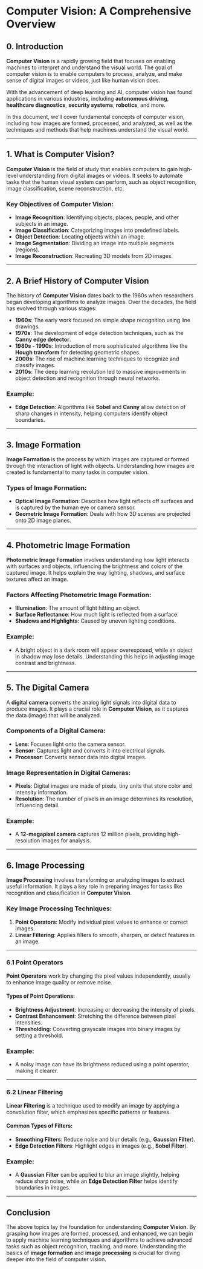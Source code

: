# Computer Vision: A Comprehensive Overview

## 0. Introduction

**Computer Vision** is a rapidly growing field that focuses on enabling machines to interpret and understand the visual world. The goal of computer vision is to enable computers to process, analyze, and make sense of digital images or videos, just like human vision does. 

With the advancement of deep learning and AI, computer vision has found applications in various industries, including **autonomous driving**, **healthcare diagnostics**, **security systems**, **robotics**, and more. 

In this document, we’ll cover fundamental concepts of computer vision, including how images are formed, processed, and analyzed, as well as the techniques and methods that help machines understand the visual world.

---

## 1. What is Computer Vision?

**Computer Vision** is the field of study that enables computers to gain high-level understanding from digital images or videos. It seeks to automate tasks that the human visual system can perform, such as object recognition, image classification, scene reconstruction, etc.

### Key Objectives of Computer Vision:
* **Image Recognition**: Identifying objects, places, people, and other subjects in an image.
* **Image Classification**: Categorizing images into predefined labels.
* **Object Detection**: Locating objects within an image.
* **Image Segmentation**: Dividing an image into multiple segments (regions).
* **Image Reconstruction**: Recreating 3D models from 2D images.

---

## 2. A Brief History of Computer Vision

The history of **Computer Vision** dates back to the 1960s when researchers began developing algorithms to analyze images. Over the decades, the field has evolved through various stages:

* **1960s**: The early work focused on simple shape recognition using line drawings.
* **1970s**: The development of edge detection techniques, such as the **Canny edge detector**.
* **1980s - 1990s**: Introduction of more sophisticated algorithms like the **Hough transform** for detecting geometric shapes.
* **2000s**: The rise of machine learning techniques to recognize and classify images.
* **2010s**: The deep learning revolution led to massive improvements in object detection and recognition through neural networks.

### Example:
* **Edge Detection**: Algorithms like **Sobel** and **Canny** allow detection of sharp changes in intensity, helping computers identify object boundaries.

---

## 3. Image Formation

**Image Formation** is the process by which images are captured or formed through the interaction of light with objects. Understanding how images are created is fundamental to many tasks in computer vision.

### Types of Image Formation:
* **Optical Image Formation**: Describes how light reflects off surfaces and is captured by the human eye or camera sensor.
* **Geometric Image Formation**: Deals with how 3D scenes are projected onto 2D image planes.

---

## 4. Photometric Image Formation

**Photometric Image Formation** involves understanding how light interacts with surfaces and objects, influencing the brightness and colors of the captured image. It helps explain the way lighting, shadows, and surface textures affect an image.

### Factors Affecting Photometric Image Formation:
* **Illumination**: The amount of light hitting an object.
* **Surface Reflectance**: How much light is reflected from a surface.
* **Shadows and Highlights**: Caused by uneven lighting conditions.

### Example:
* A bright object in a dark room will appear overexposed, while an object in shadow may lose details. Understanding this helps in adjusting image contrast and brightness.

---

## 5. The Digital Camera

A **digital camera** converts the analog light signals into digital data to produce images. It plays a crucial role in **Computer Vision**, as it captures the data (image) that will be analyzed.

### Components of a Digital Camera:
* **Lens**: Focuses light onto the camera sensor.
* **Sensor**: Captures light and converts it into electrical signals.
* **Processor**: Converts sensor data into digital images.

### Image Representation in Digital Cameras:
* **Pixels**: Digital images are made of pixels, tiny units that store color and intensity information.
* **Resolution**: The number of pixels in an image determines its resolution, influencing detail.

### Example:
* A **12-megapixel camera** captures 12 million pixels, providing high-resolution images for analysis.

---

## 6. Image Processing

**Image Processing** involves transforming or analyzing images to extract useful information. It plays a key role in preparing images for tasks like recognition and classification in **Computer Vision**.

### Key Image Processing Techniques:
1. **Point Operators**: Modify individual pixel values to enhance or correct images.
2. **Linear Filtering**: Applies filters to smooth, sharpen, or detect features in an image.

---

### 6.1 Point Operators

**Point Operators** work by changing the pixel values independently, usually to enhance image quality or remove noise. 

#### Types of Point Operations:
* **Brightness Adjustment**: Increasing or decreasing the intensity of pixels.
* **Contrast Enhancement**: Stretching the difference between pixel intensities.
* **Thresholding**: Converting grayscale images into binary images by setting a threshold.

### Example:
* A noisy image can have its brightness reduced using a point operator, making it clearer.

---

### 6.2 Linear Filtering

**Linear Filtering** is a technique used to modify an image by applying a convolution filter, which emphasizes specific patterns or features.

#### Common Types of Filters:
* **Smoothing Filters**: Reduce noise and blur details (e.g., **Gaussian Filter**).
* **Edge Detection Filters**: Highlight edges in images (e.g., **Sobel Filter**).

### Example:
* A **Gaussian Filter** can be applied to blur an image slightly, helping reduce sharp noise, while an **Edge Detection Filter** helps identify boundaries in images.

---

## Conclusion

The above topics lay the foundation for understanding **Computer Vision**. By grasping how images are formed, processed, and enhanced, we can begin to apply machine learning techniques and algorithms to achieve advanced tasks such as object recognition, tracking, and more. Understanding the basics of **image formation** and **image processing** is crucial for diving deeper into the field of computer vision.
